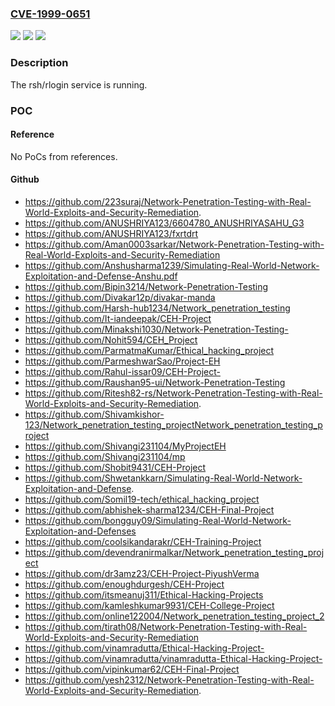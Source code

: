 ### [CVE-1999-0651](https://cve.mitre.org/cgi-bin/cvename.cgi?name=CVE-1999-0651)
![](https://img.shields.io/static/v1?label=Product&message=n%2Fa&color=blue)
![](https://img.shields.io/static/v1?label=Version&message=n%2Fa&color=blue)
![](https://img.shields.io/static/v1?label=Vulnerability&message=n%2Fa&color=brighgreen)

### Description

The rsh/rlogin service is running.

### POC

#### Reference
No PoCs from references.

#### Github
- https://github.com/223suraj/Network-Penetration-Testing-with-Real-World-Exploits-and-Security-Remediation.
- https://github.com/ANUSHRIYA123/6604780_ANUSHRIYASAHU_G3
- https://github.com/ANUSHRIYA123/fxrtdrt
- https://github.com/Aman0003sarkar/Network-Penetration-Testing-with-Real-World-Exploits-and-Security-Remediation
- https://github.com/Anshusharma1239/Simulating-Real-World-Network-Exploitation-and-Defense-Anshu.pdf
- https://github.com/Bipin3214/Network-Penetration-Testing
- https://github.com/Divakar12p/divakar-manda
- https://github.com/Harsh-hub1234/Network_penetration_testing
- https://github.com/It-iandeepak/CEH-Project
- https://github.com/Minakshi1030/Network-Penetration-Testing-
- https://github.com/Nohit594/CEH_Project
- https://github.com/ParmatmaKumar/Ethical_hacking_project
- https://github.com/ParmeshwarSao/Project-EH
- https://github.com/Rahul-issar09/CEH-Project-
- https://github.com/Raushan95-ui/Network-Penetration-Testing
- https://github.com/Ritesh82-rs/Network-Penetration-Testing-with-Real-World-Exploits-and-Security-Remediation.
- https://github.com/Shivamkishor-123/Network_penetration_testing_projectNetwork_penetration_testing_project
- https://github.com/Shivangi231104/MyProjectEH
- https://github.com/Shivangi231104/mp
- https://github.com/Shobit9431/CEH-Project
- https://github.com/Shwetankkarn/Simulating-Real-World-Network-Exploitation-and-Defense.
- https://github.com/Somil19-tech/ethical_hacking_project
- https://github.com/abhishek-sharma1234/CEH-Final-Project
- https://github.com/bongguy09/Simulating-Real-World-Network-Exploitation-and-Defenses
- https://github.com/coolsikandarakr/CEH-Training-Project
- https://github.com/devendranirmalkar/Network_penetration_testing_project
- https://github.com/dr3amz23/CEH-Project-PiyushVerma
- https://github.com/enoughdurgesh/CEH-Project
- https://github.com/itsmeanuj311/Ethical-Hacking-Projects
- https://github.com/kamleshkumar9931/CEH-College-Project
- https://github.com/online122004/Network_penetration_testing_project_2
- https://github.com/tirath08/Network-Penetration-Testing-with-Real-World-Exploits-and-Security-Remediation
- https://github.com/vinamradutta/Ethical-Hacking-Project-
- https://github.com/vinamradutta/vinamradutta-Ethical-Hacking-Project-
- https://github.com/vipinkumar62/CEH-Final-Project
- https://github.com/yesh2312/Network-Penetration-Testing-with-Real-World-Exploits-and-Security-Remediation.

